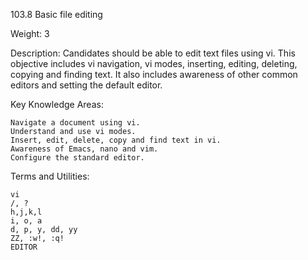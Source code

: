 103.8 Basic file editing

Weight: 3

Description: Candidates should be able to edit text files using vi. This objective includes vi navigation, vi modes, inserting, editing, deleting, copying and finding text. It also includes awareness of other common editors and setting the default editor.

Key Knowledge Areas:

    Navigate a document using vi.
    Understand and use vi modes.
    Insert, edit, delete, copy and find text in vi.
    Awareness of Emacs, nano and vim.
    Configure the standard editor.

Terms and Utilities:

    vi
    /, ?
    h,j,k,l
    i, o, a
    d, p, y, dd, yy
    ZZ, :w!, :q!
    EDITOR
